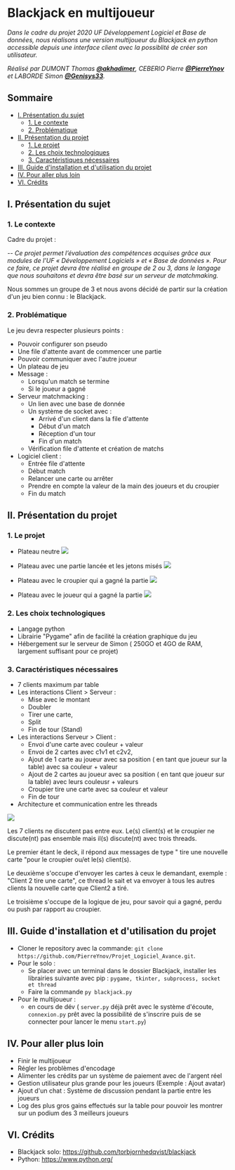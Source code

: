 # Blackjack en multijoueur

_Dans le cadre du projet 2020 UF Développement Logiciel et Base de données, nous réalisons une version multijoueur du Blackjack en python accessible depuis une interface client avec la possiblité de créer son utilisateur._

_Réalisé par DUMONT Thomas **[@akhadimer](https://github.com/akhadimer)**, CEBERIO Pierre **[@PierreYnov](https://github.com/PierreYnov)** et LABORDE Simon **[@Genisys33](https://github.com/Genisys33)**._

## Sommaire 

- [I. Présentation du sujet](#i-Présentation-du-sujet)
    - [1. Le contexte](###1.-Le-contexte)
    - [2. Problématique](###2.-Problématique)
- [II. Présentation du projet](#ii-Présentation-du-projet)
    - [1. Le projet](###1.-Le-projet)
    - [2. Les choix technologiques](###2.-Les-choiX-technologiques)
    - [3. Caractéristiques nécessaires](###3.-Caractéristiques-nécessaires)
- [III. Guide d'installation et d'utilisation du projet](#iii-Guide-d'installation-et-d'utilisation-du-projet)
- [IV. Pour aller plus loin](#iv-Pour-aller-plus-loin)
- [VI. Crédits](##-vi-crédits)



## I. Présentation du sujet    
### 1. Le contexte

Cadre du projet :

-- <cite>Ce projet permet l’évaluation des compétences acquises grâce aux modules de l’UF
« Développement Logiciels » et « Base de données ». Pour ce faire, ce projet devra être réalisé
en groupe de 2 ou 3, dans le langage que nous souhaitons et devra être basé sur un serveur de matchmaking.</cite>

Nous sommes un groupe de 3 et nous avons décidé de partir sur la création d'un jeu bien connu : le Blackjack.

### 2. Problématique

Le jeu devra respecter plusieurs points :

* Pouvoir configurer son pseudo
* Une file d'attente avant de commencer une partie
* Pouvoir communiquer avec l'autre joueur
* Un plateau de jeu
* Message :
    * Lorsqu'un match se termine
    * Si le joueur a gagné
* Serveur matchmacking :
  * Un lien avec une base de donnée
  * Un système de socket avec :
    * Arrivé d'un client dans la file d'attente
    * Début d'un match
    * Réception d'un tour
    * Fin d'un match
  * Vérification file d'attente et création de matchs
* Logiciel client :
    * Entrée file d'attente
    * Début match
    * Relancer une carte ou arrêter
    * Prendre en compte la valeur de la main des joueurs et du croupier
    * Fin du match

## II. Présentation du projet
### 1. Le projet

* Plateau neutre
    ![](https://i.ibb.co/hD82498/1-bj.png)

* Plateau avec une partie lancée et les jetons misés
    ![](https://i.ibb.co/9rgKCMh/2-bj.png)

* Plateau avec le croupier qui a gagné la partie
    ![](https://i.ibb.co/m8WWh4S/3-bj.png)

* Plateau avec le joueur qui a gagné la partie
    ![](https://i.ibb.co/Fm3Zv5K/4-bj.png)

### 2. Les choix technologiques

* Langage python
* Librairie "Pygame" afin de facilité la création graphique du jeu
* Hébergement sur le serveur de Simon ( 250GO et 4GO de RAM, largement suffisant pour ce projet)

### 3. Caractéristiques nécessaires 

* 7 clients maximum par table
* Les interactions Client > Serveur : 
    - Mise avec le montant
    - Doubler
    - Tirer une carte, 
    - Split
    - Fin de tour (Stand)
* Les interactions Serveur > Client : 
    - Envoi d'une carte avec couleur + valeur
    - Envoi de 2 cartes avec c1v1 et c2v2, 
    - Ajout de 1 carte au joueur avec sa position ( en tant que joueur sur la table) avec sa couleur + valeur
    - Ajout de 2 cartes au joueur avec sa position ( en tant que joueur sur la table) avec leurs couleusr + valeurs
    - Croupier tire une carte avec sa couleur et valeur
    - Fin de tour
* Architecture et communication entre les threads

![](https://i.ibb.co/ZX3Ncmq/Sans-titre.png)

Les 7 clients ne discutent pas entre eux.
Le(s) client(s) et le croupier ne discute(nt) pas ensemble mais il(s) discute(nt) avec trois threads.

Le premier étant le deck, il répond aux messages de type " tire une nouvelle carte "pour le croupier ou/et le(s) client(s).

Le deuxième s'occupe d'envoyer les cartes à ceux le demandant, exemple : "Client 2 tire une carte", ce thread le sait et va envoyer à tous les autres clients la nouvelle carte que Client2 a tiré.

Le troisième s'occupe de la logique de jeu, pour savoir qui a gagné, perdu ou push par rapport au croupier.

## III. Guide d'installation et d'utilisation du projet

* Cloner le repository avec la commande: `git clone https://github.com/PierreYnov/Projet_Logiciel_Avance.git`.
* Pour le solo :
    * Se placer avec un terminal dans le dossier Blackjack, installer les librairies suivante avec pip : `pygame, tkinter, subprocess, socket et thread`
    * Faire la commande `py blackjack.py`
* Pour le multijoueur :
    * en cours de dév ( `server.py` déjà prêt avec le système d'écoute, `connexion.py` prêt avec la possibilité de s'inscrire puis de se connecter pour lancer le menu `start.py`)

## IV. Pour aller plus loin
- Finir le multijoueur
- Régler les problèmes d'encodage
- Alimenter les crédits par un système de paiement avec de l'argent réel
- Gestion utilisateur plus grande pour les joueurs (Exemple : Ajout avatar)
- Ajout d'un chat : Système de discussion pendant la partie entre les joueurs
- Log des plus gros gains effectués sur la table pour pouvoir les montrer sur un podium des 3 meilleurs joueurs
## VI. Crédits
- Blackjack solo: https://github.com/torbjornhedqvist/blackjack
- Python: https://www.python.org/
